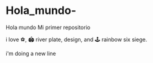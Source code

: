 # Hola_mundo-
Hola mundo
Mi primer repositorio

i love :soccer:, :stadium: river plate, design, and :joystick: rainbow six siege.

i'm doing a new line 
